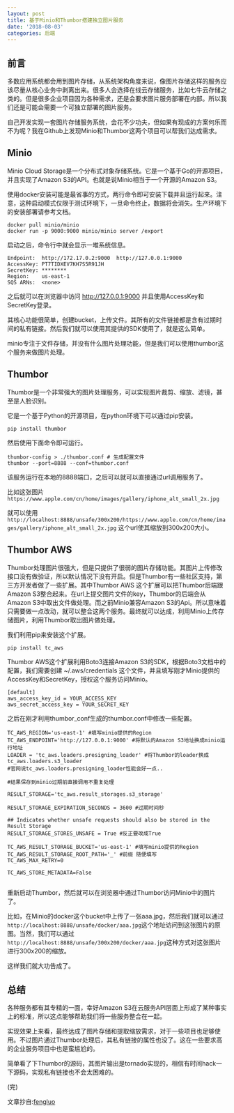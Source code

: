 ```yaml
---
layout: post
title: 基于Minio和Thumbor搭建独立图片服务
date: '2018-08-03'
categories: 后端
---
```


## 前言

多数应用系统都会用到图片存储，从系统架构角度来说，像图片存储这样的服务应该尽量从核心业务中剥离出来。很多人会选择在线云存储服务，比如七牛云存储之类的。但是很多企业项目因为各种需求，还是会要求图片服务部署在内部。所以我们还是可能会需要一个可独立部署的图片服务。

自己开发实现一套图片存储服务系统，会花不少功夫，但如果有现成的方案何乐而不为呢？我在Github上发现Minio和Thumbor这两个项目可以帮我们达成需求。

## Minio

Minio Cloud Storage是一个分布式对象存储系统。它是一个基于Go的开源项目，并且实现了Amazon S3的API。也就是说Minio相当于一个开源的Amazon S3。

使用docker安装可能是最省事的方式，两行命令即可安装下载并且运行起来。注意，这种启动模式仅限于测试环境下，一旦命令终止，数据将会消失。生产环境下的安装部署请参考文档。

```
docker pull minio/minio
docker run -p 9000:9000 minio/minio server /export
```

启动之后，命令行中就会显示一堆系统信息。

```
Endpoint:  http://172.17.0.2:9000  http://127.0.0.1:9000
AccessKey: PT7TIDXEV7KH7S5R91JH
SecretKey: ********
Region:    us-east-1
SQS ARNs:  <none>
```

之后就可以在浏览器中访问 http://127.0.0.1:9000 并且使用AccessKey和SecretKey登录。

其核心功能很简单，创建bucket，上传文件。其所有的文件链接都是含有过期时间的私有链接。然后我们就可以使用其提供的SDK使用了，就是这么简单。

minio专注于文件存储，并没有什么图片处理功能，但是我们可以使用thumbor这个服务来做图片处理。

## Thumbor

Thumbor是一个非常强大的图片处理服务，可以实现图片裁剪、缩放、滤镜，甚至是人脸识别。

它是一个基于Python的开源项目，在python环境下可以通过pip安装。

```
pip install thumbor
```

然后使用下面命令即可运行。

```
thumbor-config > ./thumbor.conf # 生成配置文件
thumbor --port=8888 --conf=thumbor.conf 
```

该服务运行在本地的8888端口，之后可以就可以直接通过url调用服务了。

比如这张图片`https://www.apple.com/cn/home/images/gallery/iphone_alt_small_2x.jpg`

就可以使用 
`http://localhost:8888/unsafe/300x200/https://www.apple.com/cn/home/images/gallery/iphone_alt_small_2x.jpg` 这个url使其缩放到300x200大小。

## Thumbor AWS

Thumbor处理图片很强大，但是只提供了很弱的图片存储功能。其图片上传修改接口没有做验证，所以默认情况下没有开启。但是Thumbor有一些社区支持，第三方开发者做了一些扩展。其中Thumbor AWS 这个扩展可以把Thumbor后端跟Amazon S3整合起来。在url上提交图片文件的key，Thumbor的后端会从Amazon S3中取出文件做处理。而之前Minio兼容Amazon S3的Api。所以意味着只需要做一点改动，就可以整合这两个服务。最终就可以达成，利用Minio上传存储图片，利用Thumbor取出图片做处理。

我们利用pip来安装这个扩展。

```
pip install tc_aws
```

Thumbor AWS这个扩展利用Boto3连接Amazon S3的SDK，根据Boto3文档中的配置，我们需要创建 ~/.aws/credentials 这个文件，并且填写刚才Minio提供的AccessKey和SecretKey，授权这个服务访问Minio。

```
[default]
aws_access_key_id = YOUR_ACCESS_KEY
aws_secret_access_key = YOUR_SECRET_KEY
```

之后在刚才利用thumbor_conf生成的thumbor.conf中修改一些配置。

```
TC_AWS_REGION='us-east-1' #填写minio提供的Region
TC_AWS_ENDPOINT='http://127.0.0.1:9000' #将默认的Amazon S3地址换成minio运行地址
LOADER = 'tc_aws.loaders.presigning_loader' #将Thumbor的loader换成tc_aws.loaders.s3_loader
#官网说tc_aws.loaders.presigning_loader性能会好一点..

#结果保存到minio过期前直接调用不重复处理

RESULT_STORAGE='tc_aws.result_storages.s3_storage'

RESULT_STORAGE_EXPIRATION_SECONDS = 3600 #过期时间秒

## Indicates whether unsafe requests should also be stored in the Result Storage
RESULT_STORAGE_STORES_UNSAFE = True #反正要改成True

TC_AWS_RESULT_STORAGE_BUCKET='us-east-1' #填写minio提供的Region
TC_AWS_RESULT_STORAGE_ROOT_PATH='_' #前缀 随便填写
TC_AWS_MAX_RETRY=0 

TC_AWS_STORE_METADATA=False  


```

重新启动Thumbor，然后就可以在浏览器中通过Thumbor访问Minio中的图片了。

比如，在Minio的docker这个bucket中上传了一张aaa.jpg，然后我们就可以通过`http://localhost:8888/unsafe/docker/aaa.jpg`这个地址访问到这张图片的原图。当然，我们可以通过`http://localhost:8888/unsafe/300x200/docker/aaa.jpg`这种方式对这张图片进行300x200的缩放。

这样我们就大功告成了。

## 总结

各种服务都有其专精的一面，幸好Amazon S3在云服务API层面上形成了某种事实上的标准，所以这点能够帮助我们将一些服务整合在一起。

实现效果上来看，最终达成了图片存储和提取缩放需求，对于一些项目也足够使用。不过图片通过Thumbor处理后，其私有链接的属性也没了。这在一些要求高的企业服务项目中也是蛮尴尬的。

简单看了下Thumbor的源码，其图片输出是tornado实现的，相信有时间hack一下源码，实现私有链接也不会太困难的。

(完)

文章抄自:[fengluo](https://segmentfault.com/a/1190000008656825)